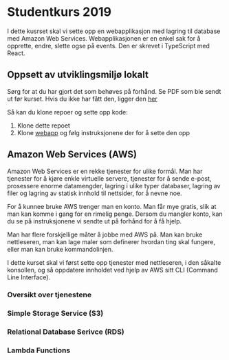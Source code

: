 # Studentkurs 2019

I dette kusrset skal vi sette opp en webapplikasjon med lagring til database med Amazon Web Services. Webapplikasjonen er en enkel sak for å opprette, endre, slette ogse på events. Den er skrevet i TypeScript med React.

## Oppsett av utviklingsmiljø lokalt
Sørg for at du har gjort det som behøves på forhånd. Se PDF som ble sendt ut før kurset. Hvis du ikke har fått den, ligger den [her]() 

Så kan du klone repoer og sette opp kode:
1. Klone dette repoet
2. Klone [webapp](https://github.com/capraconsulting/studentkurs-2019-webapp) og følg instruksjonene der for å sette den opp

## Amazon Web Services (AWS)
Amazon Web Services er en rekke tjenester for ulike formål. Man har tjenester for å kjøre enkle virtuelle servere, tjenester for å sende e-post, prosessere enorme datamengder, lagring i ulike typer databaser, lagring av filer og lagring av statisk innhold til nettsider, for å nevne noe.

For å kunnee bruke AWS trenger man en konto. Man får mye gratis, slik at man kan komme i gang for en rimelig penge. Dersom du mangler konto, kan du se på instruksjonene vi sendte ut på forhånd for å få hjelp.


Man har flere forskjellige måter å jobbe med AWS på. Man kan bruke nettleseren, man kan lage maler som definerer hvordan ting skal fungere, eller man kan bruke kommandolinjen.

I dette kurset skal vi først sette opp tjenester med nettleseren, i den såkalte konsollen, og så oppdatere innholdet ved hjelp av AWS sitt CLI (Command Line Interface).

### Oversikt over tjenestene

### Simple Storage Service (S3)

### Relational Database Serivce (RDS)

### Lambda Functions

